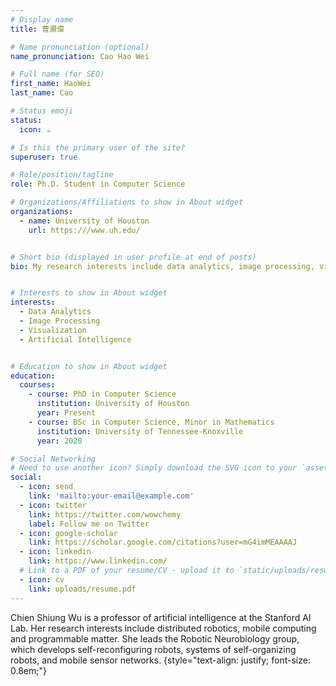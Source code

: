 ```yaml
---
# Display name
title: 曹灝偉

# Name pronunciation (optional)
name_pronunciation: Cao Hao Wei

# Full name (for SEO)
first_name: HaoWei
last_name: Cao

# Status emoji
status:
  icon: ☕️

# Is this the primary user of the site?
superuser: true

# Role/position/tagline
role: Ph.D. Student in Computer Science

# Organizations/Affiliations to show in About widget
organizations:
  - name: University of Houston
    url: https:///www.uh.edu/


# Short bio (displayed in user profile at end of posts)
bio: My research interests include data analytics, image processing, visualization, artificial intelligence.


# Interests to show in About widget
interests:
  - Data Analytics
  - Image Processing
  - Visualization
  - Artificial Intelligence


# Education to show in About widget
education:
  courses:
    - course: PhD in Computer Science
      institution: University of Houston
      year: Present
    - course: BSc in Computer Science, Minor in Mathematics
      institution: University of Tennessee-Knoxville
      year: 2020

# Social Networking
# Need to use another icon? Simply download the SVG icon to your `assets/media/icons/` folder.
social:
  - icon: send
    link: 'mailto:your-email@example.com'
  - icon: twitter
    link: https://twitter.com/wowchemy
    label: Follow me on Twitter
  - icon: google-scholar
    link: https://scholar.google.com/citations?user=mG4imMEAAAAJ
  - icon: linkedin
    link: https://www.linkedin.com/
  # Link to a PDF of your resume/CV - upload it to `static/uploads/resume.pdf`
  - icon: cv
    link: uploads/resume.pdf
---
```


Chien Shiung Wu is a professor of artificial intelligence at the Stanford AI Lab. Her research interests include
distributed robotics, mobile computing and programmable matter. She leads the Robotic Neurobiology group, which develops
self-reconfiguring robots, systems of self-organizing robots, and mobile sensor networks.
{style="text-align: justify; font-size: 0.8em;"}
